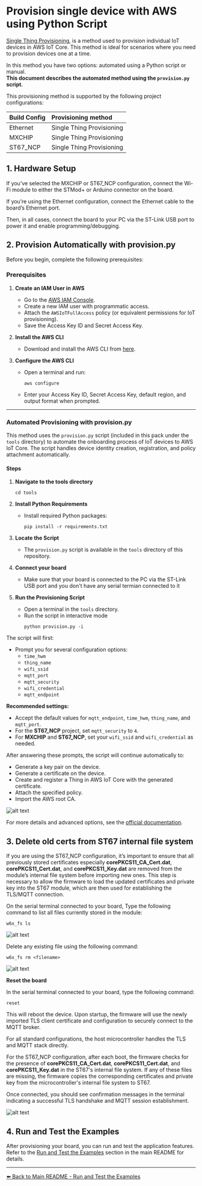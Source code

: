 # Provision single device with AWS using Python Script

[Single Thing Provisioning](https://docs.aws.amazon.com/iot/latest/developerguide/single-thing-provisioning.html), is a method used to provision individual IoT devices in AWS IoT Core. This method is ideal for scenarios where you need to provision devices one at a time.

In this method you have two options: automated using a Python script or manual.  
**This document describes the automated method using the `provision.py` script.**

This provisioning method is supported by the following project configurations:

|       Build Config          | Provisioning method       |
|:---------                   |:----------                |
| Ethernet                    | Single Thing Provisioning |
| MXCHIP                      | Single Thing Provisioning |
| ST67_NCP                    | Single Thing Provisioning |

## 1. Hardware Setup

If you’ve selected the MXCHIP or ST67_NCP configuration, connect the Wi-Fi module to either the STMod+ or Arduino connector on the board.

If you’re using the Ethernet configuration, connect the Ethernet cable to the board’s Ethernet port.

Then, in all cases, connect the board to your PC via the ST-Link USB port to power it and enable programming/debugging.

## 2. Provision Automatically with provision.py

Before you begin, complete the following prerequisites:

### Prerequisites

1. **Create an IAM User in AWS**
   - Go to the [AWS IAM Console](https://console.aws.amazon.com/iam/).
   - Create a new IAM user with programmatic access.
   - Attach the `AWSIoTFullAccess` policy (or equivalent permissions for IoT provisioning).
   - Save the Access Key ID and Secret Access Key.

2. **Install the AWS CLI**
   - Download and install the AWS CLI from [here](https://docs.aws.amazon.com/cli/latest/userguide/getting-started-install.html).

3. **Configure the AWS CLI**
   - Open a terminal and run:
     ```
     aws configure
     ```
   - Enter your Access Key ID, Secret Access Key, default region, and output format when prompted.

---

### Automated Provisioning with provision.py

This method uses the `provision.py` script (included in this pack under the `tools` directory) to automate the onboarding process of IoT devices to AWS IoT Core. The script handles device identity creation, registration, and policy attachment automatically.

#### Steps

1. **Navigate to the tools directory**

     ```
     cd tools
     ```

2. **Install Python Requirements**

   - Install required Python packages:
     ```
     pip install -r requirements.txt
     ```
3. **Locate the Script**
   - The `provision.py` script is available in the `tools` directory of this repository.

4. **Connect your board**
   - Make sure that your board is connected to the PC via the ST-Link USB port and you don't have any serial termian connected to it

5. **Run the Provisioning Script**
   - Open a terminal in the `tools` directory.
   - Run the script in interactive mode
     ```
     python provision.py -i
     ```    
The script will first:

- Prompt you for several configuration options:
  - `time_hwm`
  - `thing_name`
  - `wifi_ssid`
  - `mqtt_port`
  - `mqtt_security`
  - `wifi_credential`
  - `mqtt_endpoint`

**Recommended settings:**
- Accept the default values for `mqtt_endpoint`, `time_hwm`, `thing_name`, and `mqtt_port`.
- For the **ST67_NCP** project, set `mqtt_security` to `4`.
- For **MXCHIP** and **ST67_NCP**, set your `wifi_ssid` and `wifi_credential` as needed.

After answering these prompts, the script will continue automatically to:

- Generate a key pair on the device.
- Generate a certificate on the device.
- Create and register a Thing in AWS IoT Core with the generated certificate.
- Attach the specified policy.
- Import the AWS root CA.

 ![alt text](assets/provision_py.png)

For more details and advanced options, see the [official documentation](https://github.com/FreeRTOS/iot-reference-stm32u5/blob/main/Getting_Started_Guide.md#option-8a-provision-automatically-with-provisionpy).

## 3. Delete old certs from ST67 internal file system

If you are using the ST67_NCP configuration, it’s important to ensure that all previously stored certificates especially **corePKCS11_CA_Cert.dat**, **corePKCS11_Cert.dat**, and **corePKCS11_Key.dat** are removed from the module’s internal file system before importing new ones. This step is necessary to allow the firmware to load the updated certificates and private key into the ST67 module, which are then used for establishing the TLS/MQTT connection.

On the serial terminal connected to your board, Type the following command to list all files currently stored in the module:

```
w6x_fs ls
```

![alt text](assets/w6x_fs_ls.png)

Delete any existing file using the following command:
```
w6x_fs rm <filename>
```

![alt text](assets/w6x_fs_rm.png)

**Reset the board**

In the serial terminal connected to your board, type the following command:

```
reset
```

This will reboot the device. Upon startup, the firmware will use the newly imported TLS client certificate and configuration to securely connect to the MQTT broker.

For all standard configurations, the host microcontroller handles the TLS and MQTT stack directly.

For the ST67_NCP configuration, after each boot, the firmware checks for the presence of **corePKCS11_CA_Cert.dat**, **corePKCS11_Cert.dat**, and **corePKCS11_Key.dat** in the ST67's internal file system. If any of these files are missing, the firmware copies the corresponding certificates and private key from the microcontroller's internal file system to ST67.

Once connected, you should see confirmation messages in the terminal indicating a successful TLS handshake and MQTT session establishment.

![alt text](assets/mqtt_connection.png)

## 4. Run and Test the Examples

After provisioning your board, you can run and test the application features. Refer to the [Run and Test the Examples](readme.md#7-run-and-test-the-examples) section in the main README for details.

---

[⬅️ Back to Main README - Run and Test the Examples](readme.md#7-run-and-test-the-examples)